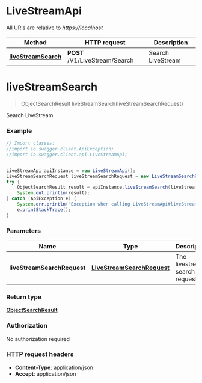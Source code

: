 # LiveStreamApi

All URIs are relative to *https://localhost*

Method | HTTP request | Description
------------- | ------------- | -------------
[**liveStreamSearch**](LiveStreamApi.md#liveStreamSearch) | **POST** /V1/LiveStream/Search | Search LiveStream


<a name="liveStreamSearch"></a>
# **liveStreamSearch**
> ObjectSearchResult liveStreamSearch(liveStreamSearchRequest)

Search LiveStream

### Example
```java
// Import classes:
//import io.swagger.client.ApiException;
//import io.swagger.client.api.LiveStreamApi;


LiveStreamApi apiInstance = new LiveStreamApi();
LiveStreamSearchRequest liveStreamSearchRequest = new LiveStreamSearchRequest(); // LiveStreamSearchRequest | The livestream search request
try {
    ObjectSearchResult result = apiInstance.liveStreamSearch(liveStreamSearchRequest);
    System.out.println(result);
} catch (ApiException e) {
    System.err.println("Exception when calling LiveStreamApi#liveStreamSearch");
    e.printStackTrace();
}
```

### Parameters

Name | Type | Description  | Notes
------------- | ------------- | ------------- | -------------
 **liveStreamSearchRequest** | [**LiveStreamSearchRequest**](LiveStreamSearchRequest.md)| The livestream search request |

### Return type

[**ObjectSearchResult**](ObjectSearchResult.md)

### Authorization

No authorization required

### HTTP request headers

 - **Content-Type**: application/json
 - **Accept**: application/json

